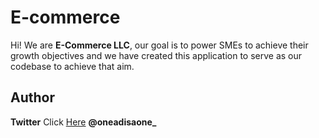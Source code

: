 # E-commerce

Hi! We are **E-Commerce LLC**, our goal is to power SMEs to achieve their growth objectives and we have created this application to serve as our codebase to achieve that aim.


## Author

**Twitter** Click [Here](https://twitter.com/oneadisaone) **@oneadisaone\_**
